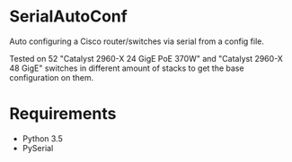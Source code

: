 # SerialAutoConf
Auto configuring a Cisco router/switches via serial from a config file.

Tested on 52 "Catalyst 2960-X 24 GigE PoE 370W" and "Catalyst 2960-X 48 GigE" switches in different amount of stacks to get the base configuration on them.

# Requirements
* Python 3.5
* PySerial

